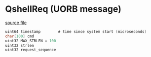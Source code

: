 # QshellReq (UORB message)



[source file](https://github.com/PX4/PX4-Autopilot/blob/release/1.15/msg/QshellReq.msg)

```c
uint64 timestamp		# time since system start (microseconds)
char[100] cmd
uint32 MAX_STRLEN = 100
uint32 strlen
uint32 request_sequence

```
